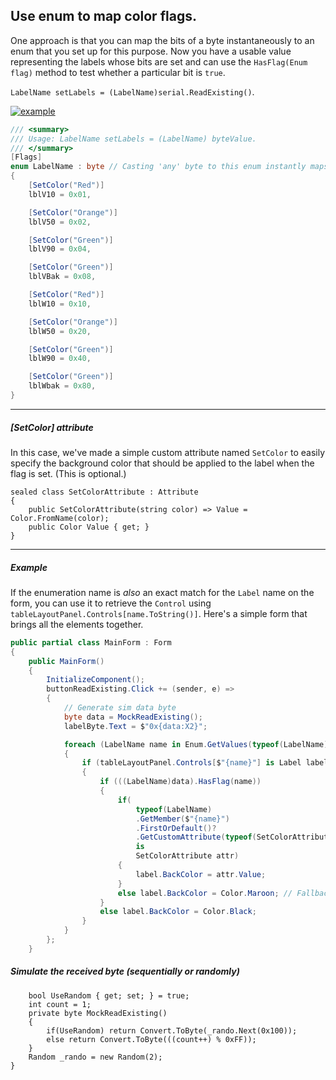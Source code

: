 ## Use enum to map color flags.

One approach is that you can map the bits of a byte instantaneously to an enum that you set up for this purpose. Now you have a usable value representing the labels whose bits are set and can use the `HasFlag(Enum flag)` method to test whether a particular bit is `true`.

`LabelName setLabels = (LabelName)serial.ReadExisting()`.

[![example][1]][1]

```csharp
/// <summary>
/// Usage: LabelName setLabels = (LabelName) byteValue.
/// </summary>
[Flags]
enum LabelName : byte // Casting 'any' byte to this enum instantly maps the bits. 
{
    [SetColor("Red")]
    lblV10 = 0x01,

    [SetColor("Orange")]
    lblV50 = 0x02,

    [SetColor("Green")]
    lblV90 = 0x04,

    [SetColor("Green")]
    lblVBak = 0x08,

    [SetColor("Red")]
    lblW10 = 0x10,

    [SetColor("Orange")]
    lblW50 = 0x20,

    [SetColor("Green")]
    lblW90 = 0x40,

    [SetColor("Green")]
    lblWbak = 0x80,
}
```

___
##### [SetColor] attribute

In this case, we've made a simple custom attribute named `SetColor` to easily specify the background color that should be applied to the label when the flag is set. (This is optional.)

```
sealed class SetColorAttribute : Attribute
{
    public SetColorAttribute(string color) => Value = Color.FromName(color);
    public Color Value { get; }
}
```
___

##### Example

If the enumeration name is _also_ an exact match for the `Label` name on the form, you can use it to retrieve the `Control` using `tableLayoutPanel.Controls[name.ToString()]`. Here's a simple form that brings all the elements together.

```csharp
public partial class MainForm : Form
{
    public MainForm()
    {
        InitializeComponent();
        buttonReadExisting.Click += (sender, e) =>
        {
            // Generate sim data byte
            byte data = MockReadExisting();
            labelByte.Text = $"0x{data:X2}";

            foreach (LabelName name in Enum.GetValues(typeof(LabelName)))
            {
                if (tableLayoutPanel.Controls[$"{name}"] is Label label)
                {
                    if (((LabelName)data).HasFlag(name))
                    {
                        if(
                            typeof(LabelName)
                            .GetMember($"{name}")
                            .FirstOrDefault()?
                            .GetCustomAttribute(typeof(SetColorAttribute))
                            is
                            SetColorAttribute attr)
                        {
                            label.BackColor = attr.Value;
                        }
                        else label.BackColor = Color.Maroon; // Fallback
                    }
                    else label.BackColor = Color.Black;
                }
            }
        };
    }
```
##### Simulate the received byte (sequentially or randomly)
```
    bool UseRandom { get; set; } = true;
    int count = 1;
    private byte MockReadExisting()
    {
        if(UseRandom) return Convert.ToByte(_rando.Next(0x100));
        else return Convert.ToByte(((count++) % 0xFF));
    }
    Random _rando = new Random(2);
}
```


  [1]: https://i.stack.imgur.com/bfJs1.png